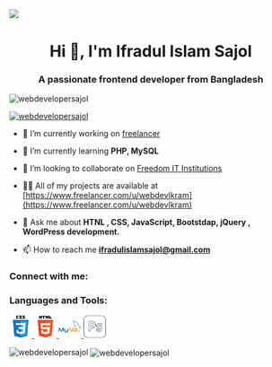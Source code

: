 <img src="https://scontent.fcla4-1.fna.fbcdn.net/v/t39.30808-6/486160993_641623685128817_1423608731145287433_n.jpg?_nc_cat=102&ccb=1-7&_nc_sid=127cfc&_nc_eui2=AeEM6asIAKZ6LN2jenCBTmJ3BfaX71NKTk8F9pfvU0pOT9_78uoxN8crXRKFWHpHEBhxECol_MtpyJgOkkY7sGm9&_nc_ohc=4ddwNOTeW6AQ7kNvwFPEp15&_nc_oc=Adl5eOgp5cGnphFlt8N-BmlSGZaFzNFPg5BKlPPGj73X12YUp5ZGKJzcm3BeIU_hX1s&_nc_zt=23&_nc_ht=scontent.fcla4-1.fna&_nc_gid=yYcpVJp6u44oq23QQSbYWQ&oh=00_AfEbLs-DI_E7v1UAQl2dJ01DXHm3RPYlDoAV58bejwsDsQ&oe=67FAFF7D">
<h1 align="center">Hi 👋, I'm Ifradul Islam Sajol</h1>
<h3 align="center">A passionate frontend developer from Bangladesh</h3>

<p align="left"> <img src="https://komarev.com/ghpvc/?username=webdevelopersajol&label=Profile%20views&color=0e75b6&style=flat" alt="webdevelopersajol" /> </p>

<p align="left"> <a href="https://github.com/ryo-ma/github-profile-trophy"><img src="https://github-profile-trophy.vercel.app/?username=webdevelopersajol" alt="webdevelopersajol" /></a> </p>

- 🔭 I’m currently working on [freelancer](https://www.freelancer.com/u/webdevIkram)

- 🌱 I’m currently learning **PHP, MySQL**

- 👯 I’m looking to collaborate on [Freedom IT Institutions](https://freedomitinstitutions.com/)

- 👨‍💻 All of my projects are available at [https://www.freelancer.com/u/webdevIkram](https://www.freelancer.com/u/webdevIkram)

- 💬 Ask me about **HTNL , CSS, JavaScript, Bootstdap, jQuery , WordPress development.**

- 📫 How to reach me **ifradulislamsajol@gmail.com**

<h3 align="left">Connect with me:</h3>
<p align="left">
</p>

<h3 align="left">Languages and Tools:</h3>
<p align="left"> <a href="https://www.w3schools.com/css/" target="_blank" rel="noreferrer"> <img src="https://raw.githubusercontent.com/devicons/devicon/master/icons/css3/css3-original-wordmark.svg" alt="css3" width="40" height="40"/> </a> <a href="https://www.w3.org/html/" target="_blank" rel="noreferrer"> <img src="https://raw.githubusercontent.com/devicons/devicon/master/icons/html5/html5-original-wordmark.svg" alt="html5" width="40" height="40"/> </a> <a href="https://www.mysql.com/" target="_blank" rel="noreferrer"> <img src="https://raw.githubusercontent.com/devicons/devicon/master/icons/mysql/mysql-original-wordmark.svg" alt="mysql" width="40" height="40"/> </a> <a href="https://www.photoshop.com/en" target="_blank" rel="noreferrer"> <img src="https://raw.githubusercontent.com/devicons/devicon/master/icons/photoshop/photoshop-line.svg" alt="photoshop" width="40" height="40"/> </a> </p>

<p><img align="left" src="https://github-readme-stats.vercel.app/api/top-langs?username=webdevelopersajol&show_icons=true&locale=en&layout=compact" alt="webdevelopersajol" /></p>

<p>&nbsp;<img align="center" src="https://github-readme-stats.vercel.app/api?username=webdevelopersajol&show_icons=true&locale=en" alt="webdevelopersajol" /></p>
